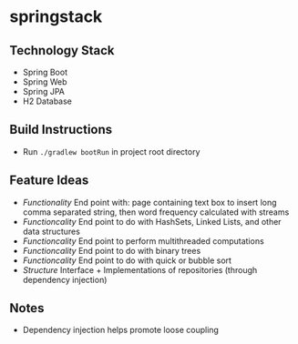 # springstack

## Technology Stack
- Spring Boot
- Spring Web
- Spring JPA
- H2 Database

## Build Instructions
- Run `./gradlew bootRun` in project root directory

## Feature Ideas
- *Functionality* End point with: page containing text box to insert long comma separated string, then word frequency calculated with streams
- *Functioncality* End point to do with HashSets, Linked Lists, and other data structures
- *Functioncality* End point to perform multithreaded computations 
- *Functioncality* End point to do with binary trees
- *Functioncality* End point to do with quick or bubble sort
- *Structure* Interface + Implementations of repositories (through dependency injection)

## Notes
- Dependency injection helps promote loose coupling